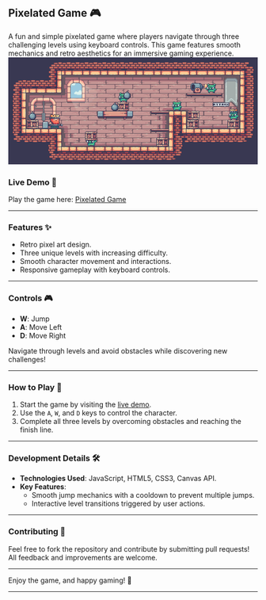 ## Pixelated Game 🎮

A fun and simple pixelated game where players navigate through three challenging levels using keyboard controls. This game features smooth mechanics and retro aesthetics for an immersive gaming experience.
![Gameplay Preview](./img/IQCAru.gif)

### Live Demo 🔗
Play the game here: [Pixelated Game](https://dancingpumpkin65.github.io/pixelated-game/)

---

### Features ✨
- Retro pixel art design.
- Three unique levels with increasing difficulty.
- Smooth character movement and interactions.
- Responsive gameplay with keyboard controls.

---

### Controls 🎮
- **W**: Jump  
- **A**: Move Left  
- **D**: Move Right  

Navigate through levels and avoid obstacles while discovering new challenges!

---

### How to Play 🚀
1. Start the game by visiting the [live demo](https://dancingpumpkin65.github.io/pixelated-game/).
2. Use the `A`, `W`, and `D` keys to control the character.
3. Complete all three levels by overcoming obstacles and reaching the finish line.

---

### Development Details 🛠️
- **Technologies Used**: JavaScript, HTML5, CSS3, Canvas API.
- **Key Features**:  
  - Smooth jump mechanics with a cooldown to prevent multiple jumps.  
  - Interactive level transitions triggered by user actions.  

---

### Contributing 🤝
Feel free to fork the repository and contribute by submitting pull requests! All feedback and improvements are welcome.

---

Enjoy the game, and happy gaming! 🎉

---
